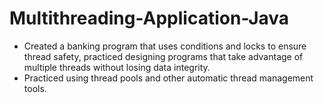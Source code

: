 # Multithreading-Application-Java

 - Created a banking program that uses conditions and locks to ensure thread safety, practiced designing programs that take advantage of multiple threads without losing data integrity.
 - Practiced using thread pools and other automatic thread management tools.
